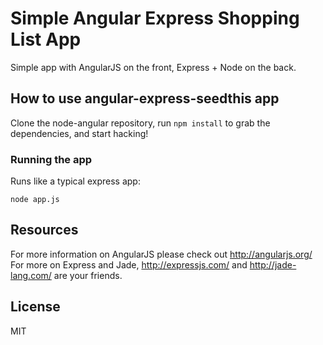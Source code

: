 # Simple Angular Express Shopping List App

Simple app with AngularJS on the front, Express + Node on the back.

## How to use angular-express-seedthis app

Clone the node-angular repository, run `npm install` to grab the dependencies, and start hacking!

### Running the app

Runs like a typical express app:

    node app.js

## Resources

For more information on AngularJS please check out http://angularjs.org/
For more on Express and Jade, http://expressjs.com/ and http://jade-lang.com/ are
your friends.

## License
MIT
